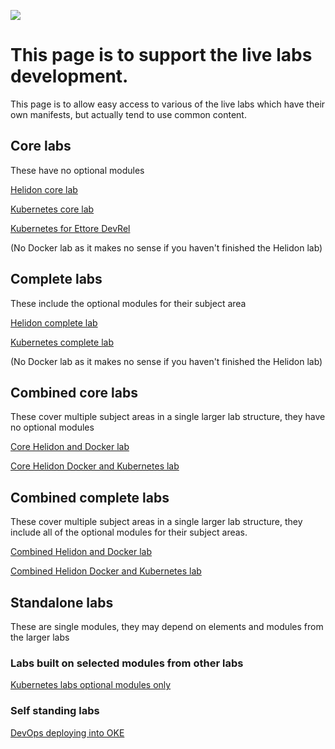 ![](../../../common/images/customer.logo2.png)

# This page is to support the live labs development.
This page is to allow easy access to various of the live labs which have their own manifests, but actually tend to use common content.

## Core labs
These have no optional modules

[Helidon core lab](https://oracle.github.io/cloudtestdrive/AppDev/cloud-native/livelabs/individual/helidon/helidon-core/index.html?lab=labs-introduction)

[Kubernetes core lab](https://oracle.github.io/cloudtestdrive/AppDev/cloud-native/livelabs/individual/kubernetes/kubernetes-core/index.html?lab=labs-introduction)


[Kubernetes for Ettore DevRel](https://oracle.github.io/cloudtestdrive/AppDev/cloud-native/livelabs/DevRelOKE/index.html?lab=labs-introduction)

(No Docker lab as it makes no sense if you haven't finished the Helidon lab)

## Complete labs
These include the optional modules for their subject area

[Helidon complete lab](https://oracle.github.io/cloudtestdrive/AppDev/cloud-native/livelabs/individual/helidon/helidon-complete/index.html?lab=labs-introduction)

[Kubernetes complete lab](https://oracle.github.io/cloudtestdrive/AppDev/cloud-native/livelabs/individual/kubernetes/kubernetes-complete/index.html?lab=labs-introduction)

(No Docker lab as it makes no sense if you haven't finished the Helidon lab)

## Combined core labs
These cover multiple subject areas in a single larger lab structure, they have no optional modules

[Core Helidon and Docker lab](https://oracle.github.io/cloudtestdrive/AppDev/cloud-native/livelabs/combined/helidon-docker-core/index.html?lab=labs-introduction)

[Core Helidon Docker and Kubernetes lab](https://oracle.github.io/cloudtestdrive/AppDev/cloud-native/livelabs/combined/helidon-docker-kubernetes-core/index.html?lab=labs-introduction)

## Combined complete labs
These cover multiple subject areas in a single larger lab structure, they include all of the optional modules for their subject areas.

[Combined Helidon and Docker lab](https://oracle.github.io/cloudtestdrive/AppDev/cloud-native/livelabs/combined/helidon-docker-complete/index.html?lab=labs-introduction)

[Combined Helidon Docker and Kubernetes lab](https://oracle.github.io/cloudtestdrive/AppDev/cloud-native/livelabs/combined/helidon-docker-kubernetes-complete/index.html?lab=labs-introduction)


## Standalone labs
These are single modules, they may depend on elements and modules from the larger labs

### Labs built on selected modules from other labs

[Kubernetes labs optional modules only](https://oracle.github.io/cloudtestdrive/AppDev/cloud-native/livelabs/optional-modules-based/kubernetes-monitoring-logs-linkerd/index.html)

### Self standing labs

[DevOps deploying into OKE](https://oracle.github.io/cloudtestdrive/AppDev/cloud-native/livelabs/standalone/devops-into-oke/index.html?lab=labs-introduction)
